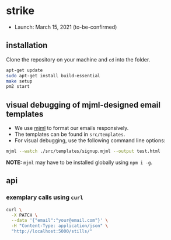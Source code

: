 # strike

- Launch: March 15, 2021 (to-be-confirmed)

## installation

Clone the repository on your machine and `cd` into the folder.

```bash
apt-get update
sudo apt-get install build-essential
make setup
pm2 start
```

## visual debugging of mjml-designed email templates

- We use [mjml](https://documentation.mjml.io) to format our emails
  responsively.
- The templates can be found in `src/templates`.
- For visual debugging, use the following command line options:

```bash
mjml --watch ./src/templates/signup.mjml --output test.html
```

**NOTE:** `mjml` may have to be installed globally using `npm i -g`.

## api

### exemplary calls using `curl`

```bash
curl \
  -X PATCH \
  --data '{"email":"your@email.com"}' \
  -H "Content-Type: application/json" \
  "http://localhost:5000/stills/"
```
